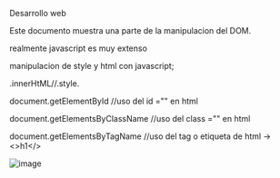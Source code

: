 Desarrollo web

Este documento muestra una parte de la manipulacion del DOM.

realmente javascript es muy extenso 

manipulacion de style y html con javascript;

.innerHtML//.style.

document.getElementById //uso del id ="" en html

document.getElementsByClassName //uso del class ="" en html

document.getElementsByTagName //uso del tag o etiqueta de html → <>h1</>

![image](https://github.com/iviboot/006-DesarrolloWeb/assets/126647369/64362c58-c441-419a-bfce-a6877a4a3348)
